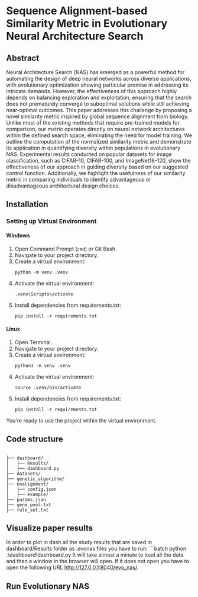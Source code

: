 # Sequence Alignment-based Similarity Metric in Evolutionary Neural Architecture Search

## Abstract
Neural Architecture Search (NAS) has emerged as a powerful method for automating the design of deep neural networks across diverse applications, with evolutionary optimization showing particular promise in addressing its intricate demands. However, the effectiveness of this approach highly depends on balancing exploration and exploitation, ensuring that the search does not prematurely converge to suboptimal solutions while still achieving near-optimal outcomes.
This paper addresses this challenge by proposing a novel similarity metric inspired by global sequence alignment from biology. Unlike most of the existing methods that require pre-trained models for comparison, our metric operates directly on neural network architectures within the defined search space, eliminating the need for model training. We outline the computation of the normalized similarity metric and demonstrate its application in quantifying diversity within populations in evolutionary NAS. Experimental results conducted on popular datasets for image classification, such as CIFAR-10, CIFAR-100, and ImageNet16-120, show the effectiveness of our approach in guiding diversity based on our suggested control function. Additionally, we highlight the usefulness of our similarity metric in comparing individuals to identify advantageous or disadvantageous architectural design choices.

## Installation

### Setting up Virtual Environment

#### Windows

1. Open Command Prompt (`cmd`) or Git Bash.
2. Navigate to your project directory.
3. Create a virtual environment:
   ```batch
   python -m venv .venv
4. Activate the virtual environment:
   ```batch
   .venv\Scripts\activate
5. Install dependencies from requirements.txt:
   ```batch
   pip install -r requirements.txt

#### Linux

1. Open Terminal.
2. Navigate to your project directory.
3. Create a virtual environment:
   ```batch
   python3 -m venv .venv
4. Activate the virtual environment:
   ```batch
   source .venv/bin/activate
5. Install dependencies from requirements.txt:
   ```batch
   pip install -r requirements.txt

You're ready to use the project within the virtual environment.

## Code structure
```batch

├── dashboard/
│   ├── Results/
│   ├── dashboard.py
├── datasets/
├── genetic_algorithm/
├── nnalignment/
│   ├── config.json
│   ├── example/
├── params.json
├── gene_pool.txt
├── rule_set.txt
```

## Visualize paper results
In order to plot in dash all the study results that are saved in dashboard/Results folder as .evonas files you have to run:
    ```batch
    python .\dashboard\dashboard.py
It will take almost a minute to load all the data and then a window in the browser will open. If it does not open you have to open the following URL http://127.0.0.1:8040/evo_nas/.
## Run Evolutionary NAS 

